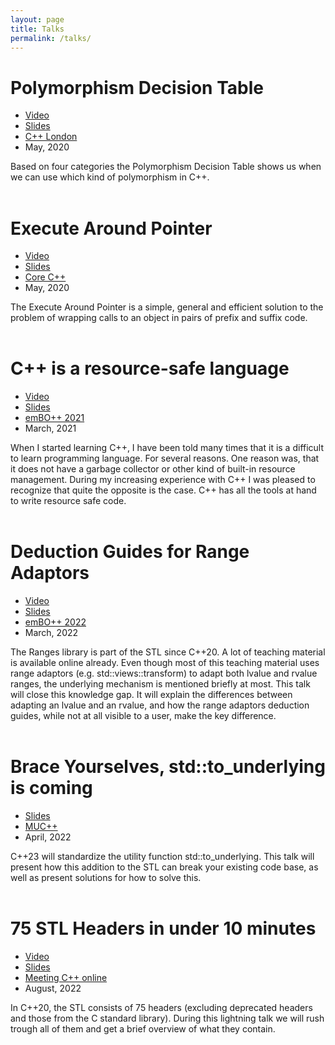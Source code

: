 ```yaml
---
layout: page
title: Talks
permalink: /talks/
---
```


<!--
I would like to have it with the talks like we have it with the posts.
That I have a folder _talks and a layout talk, and then just add
a few variables in the YAML front matter and then an automatically
generated list of the talks in this page.

But for now we do everything within this file with custom
styles and html-code.

-->


<!--Polymorphism Decision Table-->
<div>

<h1>Polymorphism Decision Table</h1>

<section>

  <nav>
    <ul>
      <li><a href="https://youtu.be/vzi0lTVyb-g?t=1730">Video</a></li>
      <li><a href="/assets/slides/C++%20London%20-%20May%202019%20-%20PolymorphismDecisionTable.pdf">Slides</a></li>
      <li><a href="https://www.meetup.com/de-DE/CppLondon/events/268533324/">C++ London</a></li>
      <li>May, 2020</li>
    </ul>
  </nav>

  <article>
    Based on four categories the Polymorphism Decision Table shows us when we can use which kind of polymorphism in C++.
  </article>

</section>

</div>


<br/>


<!--Execute Around Pointer-->
<div>

<h1>Execute Around Pointer</h1>

<section>

  <nav>
    <ul>
	  <li><a href="https://www.youtube.com/watch?v=4HnwuR_bFqs">Video</a></li>
      <li><a href="/assets/slides/Core%20C++%20-%20May%202019%20-%20ExecuteAroundPointer.pdf">Slides</a></li>
      <li><a href="https://www.meetup.com/de-DE/CoreCpp/events/270703090/">Core C++</a></li>
      <li>May, 2020</li>
    </ul>
  </nav>

  <article>
    The Execute Around Pointer is a simple, general and efficient solution to the problem of wrapping calls to an object in pairs of prefix and suffix code.
  </article>

</section>

</div>


<br/>


<!--C++ is a resource-safe language-->
<div>

<h1>C++ is a resource-safe language</h1>

<section>

  <nav>
    <ul>
	  <li><a href="https://www.youtube.com/watch?v=UmdU-y50tW0">Video</a></li>
      <li><a href="/assets/slides/embo++%20-%20C++%20is%20a%20resource-safe%20language.pdf">Slides</a></li>
      <li><a href="https://www.embo.io//">emBO++ 2021</a></li>
      <li>March, 2021</li>
    </ul>
  </nav>

  <article>
    When I started learning C++, I have been told many times that it is a difficult to learn programming language.
For several reasons. One reason was, that it does not have a garbage collector or other kind of built-in resource management.
During my increasing experience with C++ I was pleased to recognize that quite the opposite is the case.
C++ has all the tools at hand to write resource safe code.
  </article>

</section>

</div>


<br/>


<!--Deduction Guides for Range Adaptors-->
<div>

<h1>Deduction Guides for Range Adaptors</h1>

<section>

  <nav>
    <ul>
	  <li><a href="https://www.youtube.com/watch?v=k0GdNrrO6HE">Video</a></li>
      <li><a href="/assets/slides/embo++2022%20-%20Deduction%20Guides%20for%20Range%20Adaptors.pdf">Slides</a></li>
	  <li><a href="https://www.embo.io">emBO++ 2022</a></li>
      <li>March, 2022</li>
    </ul>
  </nav>

  <article>
	The Ranges library is part of the STL since C++20.
A lot of teaching material is available online already.
Even though most of this teaching material uses range adaptors (e.g. std::views::transform)
to adapt both lvalue and rvalue ranges, the underlying mechanism is mentioned briefly at most.
This talk will close this knowledge gap. 
It will explain the differences between adapting an lvalue and an rvalue,
and how the range adaptors deduction guides, while not at all visible to a user, make the key difference.
  </article>

</section>

</div>


<br/>


<!--Brace Yourselves, std::to_underlying is coming-->
<div>

<h1>Brace Yourselves, std::to_underlying is coming</h1>

<section>

  <nav>
    <ul>
      <li><a href="/assets/slides/MUC++-April%202022%20-%20BraceYourselves_std_to_underlying_is_coming.pdf">Slides</a></li>
      <li><a href="https://www.meetup.com/de-DE/MUCplusplus/events/284825082/">MUC++</a></li>
      <li>April, 2022</li>
    </ul>
  </nav>

  <article>
	C++23 will standardize the utility function std::to_underlying. This talk will present how this addition to the STL can break your
existing code base, as well as present solutions for how to solve this. 
  </article>

</section>

</div>


<br/>


<!--75 STL Headers in under 10 minutes-->
<div>

<h1>75 STL Headers in under 10 minutes</h1>

<section>

  <nav>
    <ul>
	  <li><a href="https://www.youtube.com/watch?v=wjvzrcOTvIM">Video</a></li>
      <li><a href="/assets/slides/Meeting%20C++-UG-August2022-75%20STL%20Headers%20in%20under%2010%20minutes.pdf">Slides</a></li>
      <li><a href="https://www.meetup.com/meeting-cpp-online/events/287010750/">Meeting C++ online</a></li>
      <li>August, 2022</li>
    </ul>
  </nav>

  <article>
	In C++20, the STL consists of 75 headers (excluding deprecated headers and those from the C standard library).
	During this lightning talk we will rush trough all of them and get a brief overview of what they contain.
  </article>

</section>

</div>
